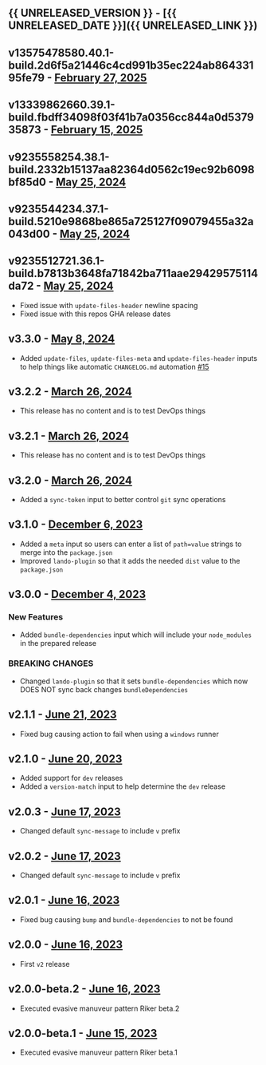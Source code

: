 ## {{ UNRELEASED_VERSION }} - [{{ UNRELEASED_DATE }}]({{ UNRELEASED_LINK }})

## v13575478580.40.1-build.2d6f5a21446c4cd991b35ec224ab86433195fe79 - [February 27, 2025](git://github.com/lando/prepare-release-action.git)

## v13339862660.39.1-build.fbdff34098f03f41b7a0356cc844a0d537935873 - [February 15, 2025](git://github.com/lando/prepare-release-action.git)

## v9235558254.38.1-build.2332b15137aa82364d0562c19ec92b6098bf85d0 - [May 25, 2024](git://github.com/lando/prepare-release-action.git)

## v9235544234.37.1-build.5210e9868be865a725127f09079455a32a043d00 - [May 25, 2024](git://github.com/lando/prepare-release-action.git)

## v9235512721.36.1-build.b7813b3648fa71842ba711aae29429575114da72 - [May 25, 2024](git://github.com/lando/prepare-release-action.git)

* Fixed issue with `update-files-header` newline spacing
* Fixed issue with this repos GHA release dates

## v3.3.0 - [May 8, 2024](https://github.com/lando/prepare-release-action/releases/tag/v3.3.0)

* Added `update-files`, `update-files-meta` and `update-files-header` inputs to help things like automatic `CHANGELOG.md` automation [#15](https://github.com/lando/prepare-release-action/issues/15)

## v3.2.2 - [March 26, 2024](https://github.com/lando/prepare-release-action/releases/tag/v3.2.2)

* This release has no content and is to test DevOps things

## v3.2.1 - [March 26, 2024](https://github.com/lando/prepare-release-action/releases/tag/v3.2.1)

* This release has no content and is to test DevOps things

## v3.2.0 - [March 26, 2024](https://github.com/lando/prepare-release-action/releases/tag/v3.2.0)

* Added a `sync-token` input to better control `git` sync operations

## v3.1.0 - [December 6, 2023](https://github.com/lando/prepare-release-action/releases/tag/v3.1.0)

* Added a `meta` input so users can enter a list of `path=value` strings to merge into the `package.json`
* Improved `lando-plugin` so that it adds the needed `dist` value to the `package.json`

## v3.0.0 - [December 4, 2023](https://github.com/lando/prepare-release-action/releases/tag/v3.0.0)

### New Features

* Added `bundle-dependencies` input which will include your `node_modules` in the prepared release

### **BREAKING CHANGES**

* Changed `lando-plugin` so that it sets `bundle-dependencies` which now DOES NOT sync back changes `bundleDependencies`

## v2.1.1 - [June 21, 2023](https://github.com/lando/prepare-release-action/releases/tag/v2.1.1)

* Fixed bug causing action to fail when using a `windows` runner

## v2.1.0 - [June 20, 2023](https://github.com/lando/prepare-release-action/releases/tag/v2.1.0)

* Added support for `dev` releases
* Added a `version-match` input to help determine the `dev` release

## v2.0.3 - [June 17, 2023](https://github.com/lando/prepare-release-action/releases/tag/v2.0.3)

* Changed default `sync-message` to include `v` prefix

## v2.0.2 - [June 17, 2023](https://github.com/lando/prepare-release-action/releases/tag/v2.0.2)

* Changed default `sync-message` to include `v` prefix

## v2.0.1 - [June 16, 2023](https://github.com/lando/prepare-release-action/releases/tag/v2.0.1)

* Fixed bug causing `bump` and `bundle-dependencies` to not be found

## v2.0.0 - [June 16, 2023](https://github.com/lando/prepare-release-action/releases/tag/v2.0.0)

* First `v2` release

## v2.0.0-beta.2 - [June 16, 2023](https://github.com/lando/prepare-release-action/releases/tag/v2.0.0-beta.2)

* Executed evasive manuveur pattern Riker beta.2

## v2.0.0-beta.1 - [June 15, 2023](https://github.com/lando/prepare-release-action/releases/tag/v2.0.0-beta.1)

* Executed evasive manuveur pattern Riker beta.1
